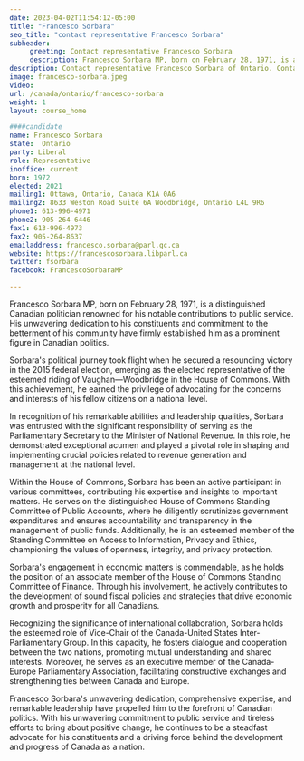```yaml
---
date: 2023-04-02T11:54:12-05:00
title: "Francesco Sorbara"
seo_title: "contact representative Francesco Sorbara"
subheader:
     greeting: Contact representative Francesco Sorbara
     description: Francesco Sorbara MP, born on February 28, 1971, is a distinguished Canadian politician renowned for his notable contributions to public service.
description: Contact representative Francesco Sorbara of Ontario. Contact information for Francesco Sorbara includes email address, phone number, and mailing address.
image: francesco-sorbara.jpeg
video:
url: /canada/ontario/francesco-sorbara
weight: 1
layout: course_home

####candidate
name: Francesco Sorbara
state:	Ontario
party: Liberal
role: Representative
inoffice: current
born: 1972
elected: 2021
mailing1: Ottawa, Ontario, Canada K1A 0A6
mailing2: 8633 Weston Road Suite 6A Woodbridge, Ontario L4L 9R6
phone1: 613-996-4971
phone2: 905-264-6446
fax1: 613-996-4973
fax2: 905-264-8637
emailaddress: francesco.sorbara@parl.gc.ca
website: https://francescosorbara.libparl.ca
twitter: fsorbara
facebook: FrancescoSorbaraMP

---
```


Francesco Sorbara MP, born on February 28, 1971, is a distinguished Canadian politician renowned for his notable contributions to public service. His unwavering dedication to his constituents and commitment to the betterment of his community have firmly established him as a prominent figure in Canadian politics.

Sorbara's political journey took flight when he secured a resounding victory in the 2015 federal election, emerging as the elected representative of the esteemed riding of Vaughan—Woodbridge in the House of Commons. With this achievement, he earned the privilege of advocating for the concerns and interests of his fellow citizens on a national level.

In recognition of his remarkable abilities and leadership qualities, Sorbara was entrusted with the significant responsibility of serving as the Parliamentary Secretary to the Minister of National Revenue. In this role, he demonstrated exceptional acumen and played a pivotal role in shaping and implementing crucial policies related to revenue generation and management at the national level.

Within the House of Commons, Sorbara has been an active participant in various committees, contributing his expertise and insights to important matters. He serves on the distinguished House of Commons Standing Committee of Public Accounts, where he diligently scrutinizes government expenditures and ensures accountability and transparency in the management of public funds. Additionally, he is an esteemed member of the Standing Committee on Access to Information, Privacy and Ethics, championing the values of openness, integrity, and privacy protection.

Sorbara's engagement in economic matters is commendable, as he holds the position of an associate member of the House of Commons Standing Committee of Finance. Through his involvement, he actively contributes to the development of sound fiscal policies and strategies that drive economic growth and prosperity for all Canadians.

Recognizing the significance of international collaboration, Sorbara holds the esteemed role of Vice-Chair of the Canada-United States Inter-Parliamentary Group. In this capacity, he fosters dialogue and cooperation between the two nations, promoting mutual understanding and shared interests. Moreover, he serves as an executive member of the Canada-Europe Parliamentary Association, facilitating constructive exchanges and strengthening ties between Canada and Europe.

Francesco Sorbara's unwavering dedication, comprehensive expertise, and remarkable leadership have propelled him to the forefront of Canadian politics. With his unwavering commitment to public service and tireless efforts to bring about positive change, he continues to be a steadfast advocate for his constituents and a driving force behind the development and progress of Canada as a nation.
